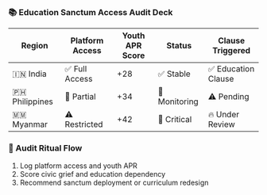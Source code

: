 ### 📚 Education Sanctum Access Audit Deck

| Region         | Platform Access | Youth APR Score | Status       | Clause Triggered |
|----------------|------------------|------------------|--------------|-------------------|
| 🇮🇳 India        | ✅ Full Access     | +28              | ✅ Stable     | ✅ Education Clause  
| 🇵🇭 Philippines  | 🔄 Partial         | +34              | 🔄 Monitoring | ⚠️ Pending  
| 🇲🇲 Myanmar      | ⚠️ Restricted      | +42              | 🚨 Critical   | 🔥 Under Review  

### 🔄 Audit Ritual Flow
1. Log platform access and youth APR  
2. Score civic grief and education dependency  
3. Recommend sanctum deployment or curriculum redesign
